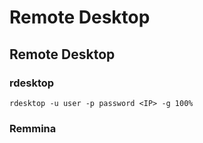 # Remote Desktop

## Remote Desktop

### rdesktop

```text
rdesktop -u user -p password <IP> -g 100%
```

### Remmina



